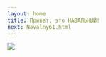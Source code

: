 ```yaml
---
layout: home
title: Привет, это НАВАЛЬНЫЙ!
next: Navalny61.html
---
```


[![](https://shabbat.lamourism.com/Wonderland/Rabbit59.jpg)](https://moses.lamourism.com/mossad/gay59.jpg)
